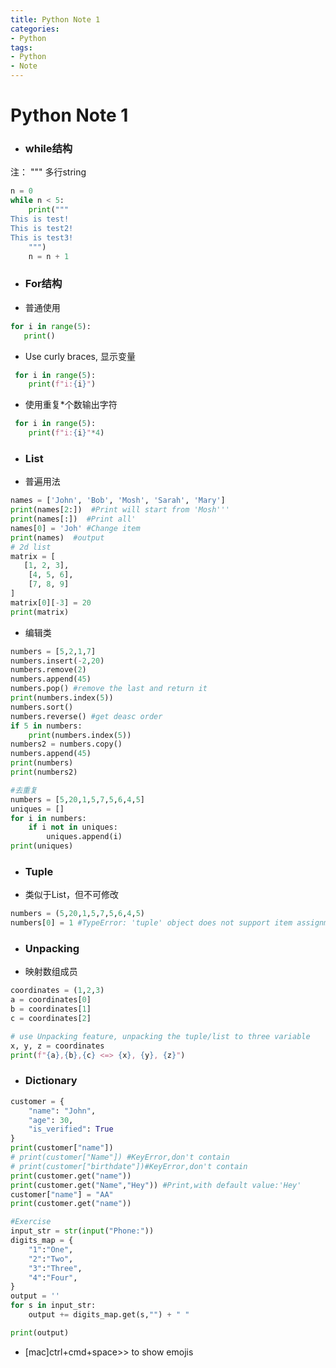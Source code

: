```yaml
---
title: Python Note 1
categories:
- Python
tags: 
- Python
- Note
---
```

# Python Note 1

+ ### while结构
 注： """  多行string
 
```python
n = 0
while n < 5:
	print("""
This is test!
This is test2!
This is test3!
	""")
	n = n + 1
```

+ ### For结构
 * 普通使用
 
 ```python
 for i in range(5):
 	print()
 ```
 * Use curly braces, 显示变量

```python
 for i in range(5):
 	print(f"i:{i}")
 ```
 * 使用重复*个数输出字符

```python
 for i in range(5):
 	print(f"i:{i}"*4)
 ```

+ ### List
* 普遍用法

```python
names = ['John', 'Bob', 'Mosh', 'Sarah', 'Mary']
print(names[2:])  #Print will start from 'Mosh'''
print(names[:])  #Print all'
names[0] = 'Joh' #Change item
print(names)  #output
# 2d list
matrix = [
   [1, 2, 3],
    [4, 5, 6],
    [7, 8, 9]
]
matrix[0][-3] = 20
print(matrix)
```

* 编辑类

```python
numbers = [5,2,1,7]
numbers.insert(-2,20)
numbers.remove(2)
numbers.append(45)
numbers.pop() #remove the last and return it
print(numbers.index(5))
numbers.sort()
numbers.reverse() #get deasc order
if 5 in numbers:
    print(numbers.index(5))
numbers2 = numbers.copy()
numbers.append(45)
print(numbers)
print(numbers2)

#去重复
numbers = [5,20,1,5,7,5,6,4,5]
uniques = []
for i in numbers:
    if i not in uniques:
        uniques.append(i)
print(uniques)
```

+ ### Tuple
+ 类似于List，但不可修改

```python
numbers = (5,20,1,5,7,5,6,4,5)
numbers[0] = 1 #TypeError: 'tuple' object does not support item assignment
```

+ ### Unpacking
+ 映射数组成员

```python
coordinates = (1,2,3)
a = coordinates[0]
b = coordinates[1]
c = coordinates[2]

# use Unpacking feature, unpacking the tuple/list to three variable
x, y, z = coordinates
print(f"{a},{b},{c} <=> {x}, {y}, {z}")
```

+ ### Dictionary

```python
customer = {
    "name": "John",
    "age": 30,
    "is_verified": True
}
print(customer["name"])
# print(customer["Name"]) #KeyError,don't contain
# print(customer["birthdate"])#KeyError,don't contain
print(customer.get("name"))
print(customer.get("Name","Hey")) #Print,with default value:'Hey'
customer["name"] = "AA"
print(customer.get("name"))

#Exercise
input_str = str(input("Phone:"))
digits_map = {
    "1":"One",
    "2":"Two",
    "3":"Three",
    "4":"Four",
}
output = ''
for s in input_str:
    output += digits_map.get(s,"") + " "

print(output)
```
+ [mac]ctrl+cmd+space>> to show emojis